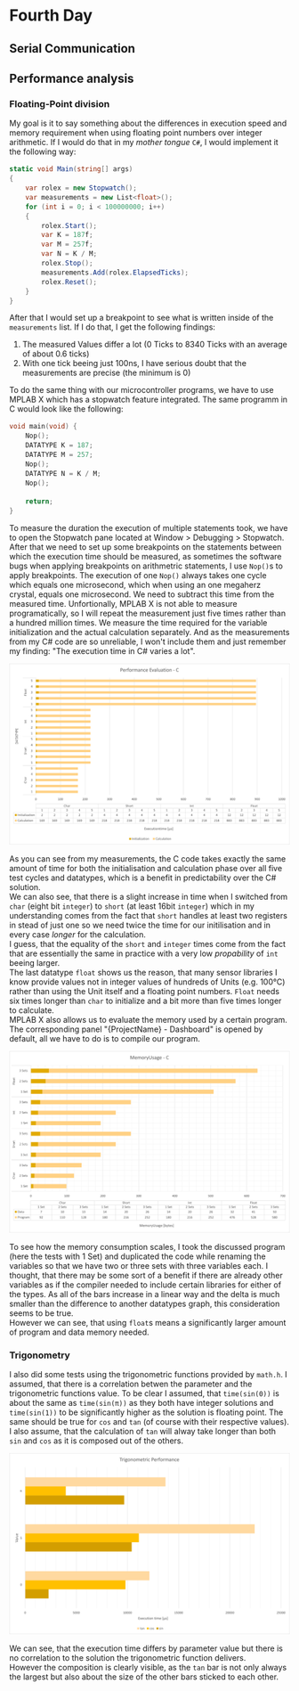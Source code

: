 # Fourth Day

## Serial Communication

## Performance analysis

### Floating-Point division

My goal is it to say something about the differences in execution speed and memory requirement when using floating point numbers over integer arithmetic. If I would do that in my _mother tongue_ `C#`, I would implement it the following way:

```csharp
static void Main(string[] args)
{
    var rolex = new Stopwatch();
    var measurements = new List<float>();
    for (int i = 0; i < 100000000; i++)
    {
        rolex.Start();
        var K = 187f;
        var M = 257f;
        var N = K / M;
        rolex.Stop();
        measurements.Add(rolex.ElapsedTicks);
        rolex.Reset();
    }
}
```

After that I would set up a breakpoint to see what is written inside of the `measurements` list. If I do that, I get the following findings:

1. The measured Values differ a lot (0 Ticks to 8340 Ticks with an average of about 0.6 ticks)
2. With one tick beeing just 100ns, I have serious doubt that the measurements are precise (the minimum is 0)

To do the same thing with our microcontroller programs, we have to use MPLAB X which has a stopwatch feature integrated. The same programm in C would look like the following:

```c
void main(void) {
    Nop();
    DATATYPE K = 187;
    DATATYPE M = 257; 
    Nop();
    DATATYPE N = K / M;
    Nop();
    
    return;
}
```

To measure the duration the execution of multiple statements took, we have to open the Stopwatch pane located at Window > Debugging > Stopwatch. After that we need to set up some breakpoints on the statements between which the execution time should be measured, as sometimes the software bugs when applying breakpoints on arithmetric statements, I use `Nop()`s to apply breakpoints. The execution of one `Nop()` always takes one cycle which equals one microsecond, which when using an one megaherz crystal, equals one microsecond. We need to subtract this time from the measured time. Unfortionally, MPLAB X is not able to measure programatically, so I will repeat the measurement just five times rather than a hundred million times. We measure the time required for the variable initialization and the actual calculation separately. And as the measurements from my C# code are so unreliable, I won't include them and just remember my finding: "The execution time in C# varies a lot".

![](Calculation.png)

As you can see from my measurements, the C code takes exactly the same amount of time for both the initialisation and calculation phase over all five test cycles and datatypes, which is a benefit in predictability over the C# solution.  
We can also see, that there is a slight increase in time when I switched from `char` (eight bit `integer`) to `short` (at least 16bit `integer`) which in my understanding comes from the fact that `short` handles at least two registers in stead of just one so we need twice the time for our initilisation and in every case _longer_ for the calculation.  
I guess, that the equality of the `short` and `integer` times come from the fact that are essentially the same in practice with a very low _propability_ of `int` beeing larger.  
The last datatype `float` shows us the reason, that many sensor libraries I know provide values not in integer values of hundreds of Units (e.g. 100°C) rather than using the Unit itself and a floating point numbers. `Float` needs six times longer than `char` to initialize and a bit more than five times longer to calculate.  
MPLAB X also allows us to evaluate the memory used by a certain program. The corresponding panel "{ProjectName} - Dashboard" is opened by default, all we have to do is to compile our program.

![](CalculationMemory.png)

To see how the memory consumption scales, I took the discussed program (here the tests with 1 Set) and duplicated the code while renaming the variables so that we have two or three sets with three variables each. I thought, that there may be some sort of a benefit if there are already other variables as if the compiler needed to include certain libraries for either of the types. As all of the bars increase in a linear way and the delta is much smaller than the difference to another datatypes graph, this consideration seems to be true.  
However we can see, that using `float`s means a significantly larger amount of program and data memory needed.

### Trigonometry

I also did some tests using the trigonometric functions provided by `math.h`. I assumed, that there is a correlation betwen the parameter and the trigonometric functions value. To be clear I assumed, that `time(sin(0))` is about the same as `time(sin(π))` as they both have integer solutions and `time(sin(1))` to be significantly higher as the solution is floating point. The same should be true for `cos` and `tan` (of course with their respective values). I also assume, that the calculation of `tan` will alway take longer than both `sin` and `cos` as it is composed out of the others.

![](Trigonometry.png)

We can see, that the execution time differs by parameter value but there is no correlation to the solution the trigonometric function delivers.  
However the composition is clearly visible, as the `tan` bar is not only always the largest but also about the size of the other bars sticked to each other.